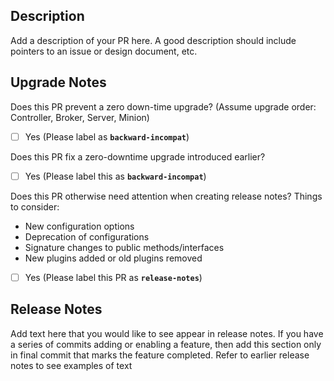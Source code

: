 ## Description
Add a description of your PR here.
A good description should include pointers to an issue or design document, etc.
## Upgrade Notes
Does this PR prevent a zero down-time upgrade? (Assume upgrade order: Controller, Broker, Server, Minion)
* [ ] Yes (Please label as **<code>backward-incompat</code>**)

Does this PR fix a zero-downtime upgrade introduced earlier?
* [ ] Yes (Please label this as **<code>backward-incompat</code>**)

Does this PR otherwise need attention when creating release notes? Things to consider:
- New configuration options
- Deprecation of configurations
- Signature changes to public methods/interfaces
- New plugins added or old plugins removed
* [ ] Yes (Please label this PR as **<code>release-notes</code>**)
## Release Notes
Add text here that you would like to see appear in release notes.
If you have a series of commits adding or enabling a feature, then
add this section only in final commit that marks the feature completed.
Refer to earlier release notes to see examples of text
